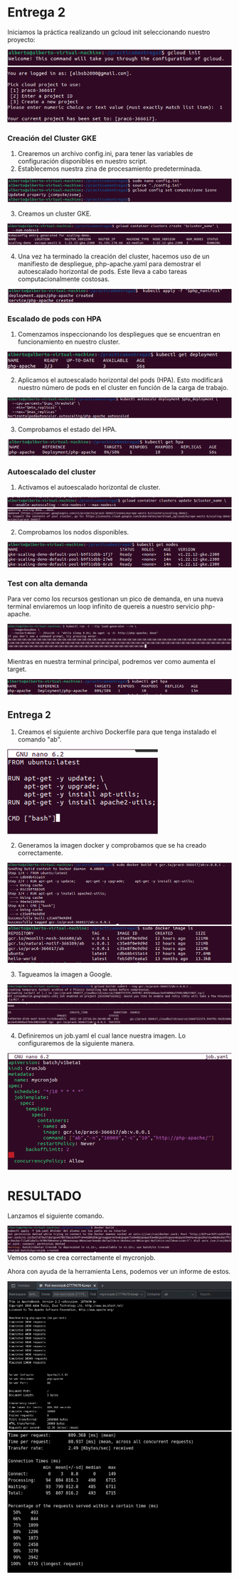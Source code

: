 # Entrega 2

Iniciamos la práctica realizando un gcloud init seleccionando nuestro proyecto:

!["gcloud init"](https://github.com/AlbertoSanBon/asr/blob/105808da0257c6dec7ee74c78fed2d021247aba1/practica6entrega2/imgs/gcloud%20init.png)
!["gcloud init 2](https://github.com/AlbertoSanBon/asr/blob/83f90587066f472159189fce5e112dc8ec87c000/practica6entrega2/imgs/gcloud%20init%20comprobacio.png)

### Creación del Cluster GKE

1. Crearemos un archivo config.ini, para tener las variables de configuración disponibles en nuestro script.
2. Establecemos nuestra zina de procesamiento predeterminada.

![](https://github.com/AlbertoSanBon/asr/blob/83f90587066f472159189fce5e112dc8ec87c000/practica6entrega2/imgs/Introduccion1_Creamos%20config%20y%20zone%20(1).png)

3. Creamos un cluster GKE.

![](https://github.com/AlbertoSanBon/asr/blob/83f90587066f472159189fce5e112dc8ec87c000/practica6entrega2/imgs/Introduccion1_Creamos%20cluster(2).png)
![](https://github.com/AlbertoSanBon/asr/blob/83f90587066f472159189fce5e112dc8ec87c000/practica6entrega2/imgs/Introduccion1_Creamos%20cluster(2)Comprobacion.png)

4. Una vez ha terminado la creación del cluster, hacemos uso de un manifiesto de despliegue, php-apache.yaml para demostrar el autoescalado horizontal de pods. Este lleva a cabo tareas computacionalmente costosas.

![](https://github.com/AlbertoSanBon/asr/blob/83f90587066f472159189fce5e112dc8ec87c000/practica6entrega2/imgs/Introduccion1_Creacion%20y%20aplicacion%20manifiesto%20(3).png)

### Escalado de pods con HPA

1. Comenzamos inspeccionando los despliegues que se encuentran en funcionamiento en nuestro cluster.

![](https://github.com/AlbertoSanBon/asr/blob/83f90587066f472159189fce5e112dc8ec87c000/practica6entrega2/imgs/Introduccion2_Inspeccion%20despliegues%20activos%20en%20el%20cluster%20(4).png)

2. Aplicamos el autoescalado horizontal del pods (HPA). Esto modificará nuestro número de pods en el cluster en función de la carga de trabajo.

![](https://github.com/AlbertoSanBon/asr/blob/83f90587066f472159189fce5e112dc8ec87c000/practica6entrega2/imgs/Introduccion2_Aplicamos%20el%20HPA%20autoescalado%20horizontal%20de%20pods%20(5).png)

3. Comprobamos el estado del HPA.

![](https://github.com/AlbertoSanBon/asr/blob/83f90587066f472159189fce5e112dc8ec87c000/practica6entrega2/imgs/Introduccion2_Comprobamos%20estado%20del%20HPA%20(6).png)

### Autoescalado del cluster

1. Activamos el autoescalado horizontal de cluster.

![](https://github.com/AlbertoSanBon/asr/blob/83f90587066f472159189fce5e112dc8ec87c000/practica6entrega2/imgs/Introduccion3_Activamos%20autoescalado%20horizontal%20del%20cluster%20(7).png)
![](https://github.com/AlbertoSanBon/asr/blob/83f90587066f472159189fce5e112dc8ec87c000/practica6entrega2/imgs/Introduccion3_Activamos%20autoescalado%20horizontal%20del%20cluster%20(7)Comprobacion.png)

2. Comprobamos los nodos disponibles.

![](https://github.com/AlbertoSanBon/asr/blob/83f90587066f472159189fce5e112dc8ec87c000/practica6entrega2/imgs/Introduccion3_Comprobamos%20nodos%20(8).png)

### Test con alta demanda

Para ver como los recursos gestionan un pico de demanda, en una nueva terminal enviaremos un loop infinito de quereis a nuestro servicio php-apache.

![](https://github.com/AlbertoSanBon/asr/blob/83f90587066f472159189fce5e112dc8ec87c000/practica6entrega2/imgs/Introduccion4_Gestion%20pico%20demanda%20(9_1).png)

Mientras en nuestra terminal principal, podremos ver como aumenta el target.

![](https://github.com/AlbertoSanBon/asr/blob/83f90587066f472159189fce5e112dc8ec87c000/practica6entrega2/imgs/Introduccion4_Gestion%20pico%20demanda%20(9_2).png)

## Entrega 2

1. Creamos el siguiente archivo Dockerfile para que tenga instalado el comando "ab".

![](https://github.com/AlbertoSanBon/asr/blob/83f90587066f472159189fce5e112dc8ec87c000/practica6entrega2/imgs/Entrega2_Creamos%20Dockerfile%20(10).png)

2. Generamos la imagen docker y comprobamos que se ha creado correctamente.

![](https://github.com/AlbertoSanBon/asr/blob/bc115350fffeab947e8a0a962a26aa06869fd9f3/practica6entrega2/imgs/Entrega2_Buildeamos%20la%20imagen%20(11).png)
![](https://github.com/AlbertoSanBon/asr/blob/bc115350fffeab947e8a0a962a26aa06869fd9f3/practica6entrega2/imgs/Entrega2_Comprobamos%20imagen%20creada%20(12).png)

3. Tagueamos la imagen a Google.

![](https://github.com/AlbertoSanBon/asr/blob/bc115350fffeab947e8a0a962a26aa06869fd9f3/practica6entrega2/imgs/Entrega2_Tagueamos%20la%20imagen%20a%20google%20(13).png)
![](https://github.com/AlbertoSanBon/asr/blob/bc115350fffeab947e8a0a962a26aa06869fd9f3/practica6entrega2/imgs/Entrega2_Tagueamos%20la%20imagen%20a%20google%20(13)Comprobacion.png)

4. Definiremos un job.yaml el cual lance nuestra imagen. Lo configuraremos de la siguiente manera.

![](https://github.com/AlbertoSanBon/asr/blob/bc115350fffeab947e8a0a962a26aa06869fd9f3/practica6entrega2/imgs/Entrega2_Creamos%20job_yaml%20(14).png)

# RESULTADO

Lanzamos el siguiente comando.

![](https://github.com/AlbertoSanBon/asr/blob/bc115350fffeab947e8a0a962a26aa06869fd9f3/practica6entrega2/imgs/Entrega2_FINAL%20comando%20(15).png)
Vemos como se crea correctamente el mycronjob.

Ahora con ayuda de la herramienta Lens, podemos ver un informe de estos.

![](https://github.com/AlbertoSanBon/asr/blob/bc115350fffeab947e8a0a962a26aa06869fd9f3/practica6entrega2/imgs/ComprobacionFunciona1.png)
![](https://github.com/AlbertoSanBon/asr/blob/bc115350fffeab947e8a0a962a26aa06869fd9f3/practica6entrega2/imgs/ComprobacionFunciona2.png)
